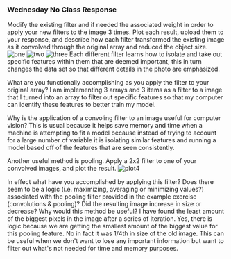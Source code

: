 ### Wednesday No Class Response 
Modify the existing filter and if needed the associated weight in order to apply your new filters to the image 3 times. Plot each result, upload them to your response, and describe how each filter transformed the existing image as it convolved through the original array and reduced the object size.
![one](C:\Users\corii\WebstormProjects\data_310\images\plot1.PNG)
![two](C:\Users\corii\WebstormProjects\data_310\images\plot2.PNG)
![three](C:\Users\corii\WebstormProjects\data_310\Week_2\plot3.PNG)
Each different filter learns how to isolate and take out specific features within them that are deemed important, this in turn changes the data set so that different details in the photo are emphasized. 

What are you functionally accomplishing as you apply the filter to your original array? 
I am implementing 3 arrays and 3 items as a filter to a image that I turned into an array to filter out specific features so that my computer can identify these features to better train my model. 

Why is the application of a convoling filter to an image useful for computer vision? 
This is usual because it helps save memory and time when a machine is attempting to fit a model because instead of trying to account for a large number of variable it is isolating similar features and running a model based off of the features that are seen consistently. 

Another useful method is pooling. Apply a 2x2 filter to one of your convolved images, and plot the result.
![plot4](C:\Users\corii\WebstormProjects\data_310\images\plot4.PNG)

In effect what have you accomplished by applying this filter? Does there seem to be a logic (i.e. maximizing, averaging or minimizing values?) associated with the pooling filter provided in the example exercise (convolutions & pooling)? Did the resulting image increase in size or decrease? Why would this method be useful?
I have found the least amount of the biggest pixels in the image after a series of iteration. Yes, there is logic because we are getting the smallest amount of the biggest value for this pooling feature. No in fact it was 1/4th in size of the old image. This can be useful when we don't want to lose any important information but want to filter out what's not needed for time and memory purposes. 

